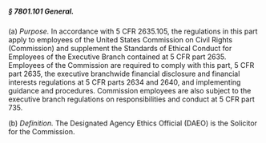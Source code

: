 ##### § 7801.101 General. #####

(a) *Purpose.* In accordance with 5 CFR 2635.105, the regulations in this part apply to employees of the United States Commission on Civil Rights (Commission) and supplement the Standards of Ethical Conduct for Employees of the Executive Branch contained at 5 CFR part 2635. Employees of the Commission are required to comply with this part, 5 CFR part 2635, the executive branchwide financial disclosure and financial interests regulations at 5 CFR parts 2634 and 2640, and implementing guidance and procedures. Commission employees are also subject to the executive branch regulations on responsibilities and conduct at 5 CFR part 735.

(b) *Definition.* The Designated Agency Ethics Official (DAEO) is the Solicitor for the Commission.